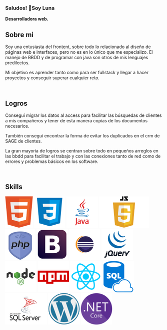 ### Saludos! 👋Soy Luna

<!--
**LunaGR/LunaGR** is a ✨ _special_ ✨ repository because its `README.md` (this file) appears on your GitHub profile.
-->

<b>Desarrolladora web.</b>

<h2> Sobre mi </h2>
<p>
  Soy una entusiasta del frontent, sobre todo lo relacionado al diseño de páginas web e interfaces, pero no es en lo único que me especializo.
  El manejo de BBDD y de programar con java son otros de mis lenguajes predilectos.

  Mi objetivo es aprender tanto como para ser fullstack y llegar a hacer proyectos y conseguir superar cualquier reto.
  
</p> </br>

<h2>Logros</h2>
<p>
  Conseguí migrar los datos al access para facilitar las búsquedas de clientes a mis compañeros y tener de esta manera copias de los documentos necesarios.
  
  También conseguí encontrar la forma de evitar los duplicados en el crm de SAGE de clientes.
  
  La gran mayoria de logros se centran sobre todo en pequeños arreglos en las bbdd para facilitar el trabajo y con las conexiones tanto de red 
  como de errores y problemas básicos en los software.
</p> </br>

<h2> Skills </h2>
<p>
<!-- Aqui va los iconos -->
<img src="img/html.png" with=100 height=100/>
<img src="img/css.png" with=100 height=100/>
<img src="img/java.png"with=100 height=100/>
<img src="img/js.png" with=100 height=100/>
<img src="img/php.png" with=100 height=100/>
<img src="img/bootstrap.png" with=100 height=100/>
<img src="img/eclipse.png" with=100 height=100/>
<img src="img/jQuery.png" with=100 height=100/>
<img src="img/node.png" with=100 height=100/>
<img src="img/npm.png" with=100 height=100/>
<img src="img/react.png" with=100 height=100/>
<img src="img/SQL.png" with=100 height=100/>
<img src="img/SQLserver.png" with=100 height=100/>
<img src="img/wordpress.png" with=100 height=100/>
<img src="img/netcore.png" with=100 height=100/>

</p></br>


